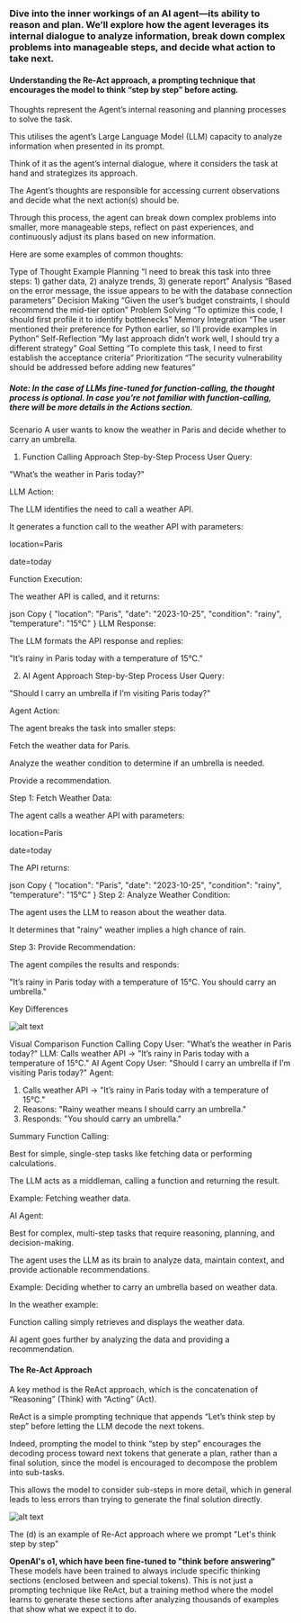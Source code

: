 ### Dive into the inner workings of an AI agent—its ability to reason and plan. We’ll explore how the agent leverages its internal dialogue to analyze information, break down complex problems into manageable steps, and decide what action to take next. 

#### Understanding  the Re-Act approach, a prompting technique that encourages the model to think “step by step” before acting.

Thoughts represent the Agent’s internal reasoning and planning processes to solve the task.

This utilises the agent’s Large Language Model (LLM) capacity to analyze information when presented in its prompt.

Think of it as the agent’s internal dialogue, where it considers the task at hand and strategizes its approach.

The Agent’s thoughts are responsible for accessing current observations and decide what the next action(s) should be.

Through this process, the agent can break down complex problems into smaller, more manageable steps, reflect on past experiences, and continuously adjust its plans based on new information.

Here are some examples of common thoughts:

Type of Thought	Example
Planning	        “I need to break this task into three steps: 1) gather data, 2) analyze trends, 3) generate report”
Analysis	        “Based on the error message, the issue appears to be with the database connection parameters”
Decision Making	    “Given the user’s budget constraints, I should recommend the mid-tier option”
Problem Solving	    “To optimize this code, I should first profile it to identify bottlenecks”
Memory Integration	“The user mentioned their preference for Python earlier, so I’ll provide examples in Python”
Self-Reflection	     “My last approach didn’t work well, I should try a different strategy”
Goal Setting	     “To complete this task, I need to first establish the acceptance criteria”
Prioritization	     “The security vulnerability should be addressed before adding new features”

##### Note: In the case of LLMs fine-tuned for function-calling, the thought process is optional. In case you’re not familiar with function-calling, there will be more details in the Actions section.

Scenario
A user wants to know the weather in Paris and decide whether to carry an umbrella.

1. Function Calling Approach
Step-by-Step Process
User Query:

"What’s the weather in Paris today?"

LLM Action:

The LLM identifies the need to call a weather API.

It generates a function call to the weather API with parameters:

location=Paris

date=today

Function Execution:

The weather API is called, and it returns:

json
Copy
{
  "location": "Paris",
  "date": "2023-10-25",
  "condition": "rainy",
  "temperature": "15°C"
}
LLM Response:

The LLM formats the API response and replies:

"It’s rainy in Paris today with a temperature of 15°C."

2. AI Agent Approach
Step-by-Step Process
User Query:

"Should I carry an umbrella if I’m visiting Paris today?"

Agent Action:

The agent breaks the task into smaller steps:

Fetch the weather data for Paris.

Analyze the weather condition to determine if an umbrella is needed.

Provide a recommendation.

Step 1: Fetch Weather Data:

The agent calls a weather API with parameters:

location=Paris

date=today

The API returns:

json
Copy
{
  "location": "Paris",
  "date": "2023-10-25",
  "condition": "rainy",
  "temperature": "15°C"
}
Step 2: Analyze Weather Condition:

The agent uses the LLM to reason about the weather data.

It determines that "rainy" weather implies a high chance of rain.

Step 3: Provide Recommendation:

The agent compiles the results and responds:

"It’s rainy in Paris today with a temperature of 15°C. You should carry an umbrella."

Key Differences

![alt text](/Pro-Agent-Hugfce/day01-Intro-to-Agents/images/05-img1.png)

Visual Comparison
Function Calling
Copy
User: "What’s the weather in Paris today?"
LLM: Calls weather API → "It’s rainy in Paris today with a temperature of 15°C."
AI Agent
Copy
User: "Should I carry an umbrella if I’m visiting Paris today?"
Agent:
  1. Calls weather API → "It’s rainy in Paris today with a temperature of 15°C."
  2. Reasons: "Rainy weather means I should carry an umbrella."
  3. Responds: "You should carry an umbrella."

Summary
Function Calling:

Best for simple, single-step tasks like fetching data or performing calculations.

The LLM acts as a middleman, calling a function and returning the result.

Example: Fetching weather data.

AI Agent:

Best for complex, multi-step tasks that require reasoning, planning, and decision-making.

The agent uses the LLM as its brain to analyze data, maintain context, and provide actionable recommendations.

Example: Deciding whether to carry an umbrella based on weather data.

In the weather example:

Function calling simply retrieves and displays the weather data.

AI agent goes further by analyzing the data and providing a recommendation.


#### The Re-Act Approach
A key method is the ReAct approach, which is the concatenation of “Reasoning” (Think) with “Acting” (Act).

ReAct is a simple prompting technique that appends “Let’s think step by step” before letting the LLM decode the next tokens.

Indeed, prompting the model to think “step by step” encourages the decoding process toward next tokens that generate a plan, rather than a final solution, since the model is encouraged to decompose the problem into sub-tasks.

This allows the model to consider sub-steps in more detail, which in general leads to less errors than trying to generate the final solution directly.

![alt text](/Pro-Agent-Hugfce/day01-Intro-to-Agents/images/05-img2.png)

The (d) is an example of Re-Act approach where we prompt "Let's think step by step"

**OpenAI's o1, which have been fine-tuned to "think before answering"**
These models have been trained to always include specific thinking sections (enclosed between <think> and </think> special tokens). This is not just a prompting technique like ReAct, but a training method where the model learns to generate these sections after analyzing thousands of examples that show what we expect it to do.